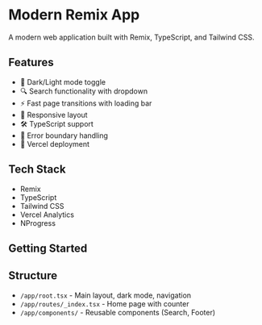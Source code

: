 # Modern Remix App

A modern web application built with Remix, TypeScript, and Tailwind CSS.

## Features
- 🎨 Dark/Light mode toggle
- 🔍 Search functionality with dropdown
- ⚡ Fast page transitions with loading bar
- 📱 Responsive layout
- 🛠️ TypeScript support
- 🎯 Error boundary handling
- 🚀 Vercel deployment

## Tech Stack
- Remix
- TypeScript
- Tailwind CSS
- Vercel Analytics
- NProgress

## Getting Started

## Structure
- `/app/root.tsx` - Main layout, dark mode, navigation
- `/app/routes/_index.tsx` - Home page with counter
- `/app/components/` - Reusable components (Search, Footer)